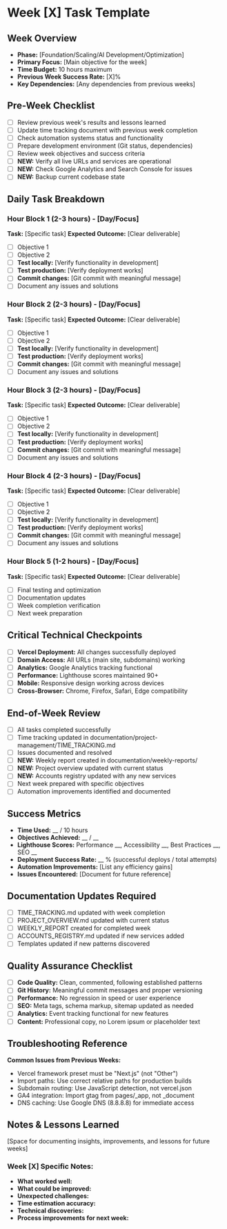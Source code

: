 # Week [X] Task Template

## Week Overview
- **Phase:** [Foundation/Scaling/AI Development/Optimization]
- **Primary Focus:** [Main objective for the week]
- **Time Budget:** 10 hours maximum
- **Previous Week Success Rate:** [X]%
- **Key Dependencies:** [Any dependencies from previous weeks]

## Pre-Week Checklist
- [ ] Review previous week's results and lessons learned
- [ ] Update time tracking document with previous week completion
- [ ] Check automation systems status and functionality
- [ ] Prepare development environment (Git status, dependencies)
- [ ] Review week objectives and success criteria
- [ ] **NEW:** Verify all live URLs and services are operational
- [ ] **NEW:** Check Google Analytics and Search Console for issues
- [ ] **NEW:** Backup current codebase state

## Daily Task Breakdown

### Hour Block 1 (2-3 hours) - [Day/Focus]
**Task:** [Specific task]
**Expected Outcome:** [Clear deliverable]
- [ ] Objective 1
- [ ] Objective 2
- [ ] **Test locally:** [Verify functionality in development]
- [ ] **Test production:** [Verify deployment works]
- [ ] **Commit changes:** [Git commit with meaningful message]
- [ ] Document any issues and solutions

### Hour Block 2 (2-3 hours) - [Day/Focus]
**Task:** [Specific task]
**Expected Outcome:** [Clear deliverable]
- [ ] Objective 1
- [ ] Objective 2
- [ ] **Test locally:** [Verify functionality in development]
- [ ] **Test production:** [Verify deployment works]
- [ ] **Commit changes:** [Git commit with meaningful message]
- [ ] Document any issues and solutions

### Hour Block 3 (2-3 hours) - [Day/Focus]
**Task:** [Specific task]
**Expected Outcome:** [Clear deliverable]
- [ ] Objective 1
- [ ] Objective 2
- [ ] **Test locally:** [Verify functionality in development]
- [ ] **Test production:** [Verify deployment works]
- [ ] **Commit changes:** [Git commit with meaningful message]
- [ ] Document any issues and solutions

### Hour Block 4 (2-3 hours) - [Day/Focus]
**Task:** [Specific task]
**Expected Outcome:** [Clear deliverable]
- [ ] Objective 1
- [ ] Objective 2
- [ ] **Test locally:** [Verify functionality in development]
- [ ] **Test production:** [Verify deployment works]
- [ ] **Commit changes:** [Git commit with meaningful message]
- [ ] Document any issues and solutions

### Hour Block 5 (1-2 hours) - [Day/Focus]
**Task:** [Specific task]
**Expected Outcome:** [Clear deliverable]
- [ ] Final testing and optimization
- [ ] Documentation updates
- [ ] Week completion verification
- [ ] Next week preparation

## Critical Technical Checkpoints
- [ ] **Vercel Deployment:** All changes successfully deployed
- [ ] **Domain Access:** All URLs (main site, subdomains) working
- [ ] **Analytics:** Google Analytics tracking functional
- [ ] **Performance:** Lighthouse scores maintained 90+
- [ ] **Mobile:** Responsive design working across devices
- [ ] **Cross-Browser:** Chrome, Firefox, Safari, Edge compatibility

## End-of-Week Review
- [ ] All tasks completed successfully
- [ ] Time tracking updated in documentation/project-management/TIME_TRACKING.md
- [ ] Issues documented and resolved
- [ ] **NEW:** Weekly report created in documentation/weekly-reports/
- [ ] **NEW:** Project overview updated with current status
- [ ] **NEW:** Accounts registry updated with any new services
- [ ] Next week prepared with specific objectives
- [ ] Automation improvements identified and documented

## Success Metrics
- **Time Used:** __ / 10 hours
- **Objectives Achieved:** __ / __
- **Lighthouse Scores:** Performance __, Accessibility __, Best Practices __, SEO __
- **Deployment Success Rate:** __ % (successful deploys / total attempts)
- **Automation Improvements:** [List any efficiency gains]
- **Issues Encountered:** [Document for future reference]

## Documentation Updates Required
- [ ] TIME_TRACKING.md updated with week completion
- [ ] PROJECT_OVERVIEW.md updated with current status
- [ ] WEEKLY_REPORT created for completed week
- [ ] ACCOUNTS_REGISTRY.md updated if new services added
- [ ] Templates updated if new patterns discovered

## Quality Assurance Checklist
- [ ] **Code Quality:** Clean, commented, following established patterns
- [ ] **Git History:** Meaningful commit messages and proper versioning
- [ ] **Performance:** No regression in speed or user experience
- [ ] **SEO:** Meta tags, schema markup, sitemap updated as needed
- [ ] **Analytics:** Event tracking functional for new features
- [ ] **Content:** Professional copy, no Lorem ipsum or placeholder text

## Troubleshooting Reference
**Common Issues from Previous Weeks:**
- Vercel framework preset must be "Next.js" (not "Other")
- Import paths: Use correct relative paths for production builds
- Subdomain routing: Use JavaScript detection, not vercel.json
- GA4 integration: Import gtag from pages/_app, not _document
- DNS caching: Use Google DNS (8.8.8.8) for immediate access

## Notes & Lessons Learned
[Space for documenting insights, improvements, and lessons for future weeks]

### Week [X] Specific Notes:
- **What worked well:**
- **What could be improved:**
- **Unexpected challenges:**
- **Time estimation accuracy:**
- **Technical discoveries:**
- **Process improvements for next week:**